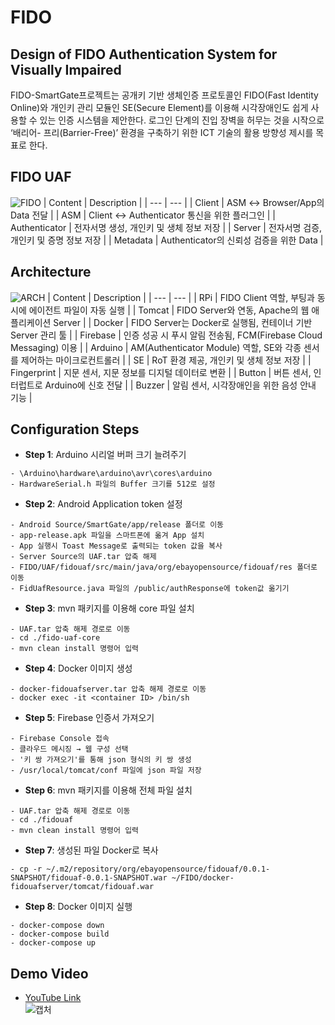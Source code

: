 # FIDO
## Design of FIDO Authentication System for Visually Impaired
FIDO-SmartGate프로젝트는 공개키 기반 생체인증 프로토콜인 FIDO(Fast Identity Online)와 개인키 관리 모듈인 SE(Secure Element)를 이용해 시각장애인도 쉽게 사용할 수 있는 인증 시스템을 제안한다. 로그인 단계의 진입 장벽을 허무는 것을 시작으로 ‘배리어- 프리(Barrier-Free)’ 환경을 구축하기 위한 ICT 기술의 활용 방향성 제시를 목표로 한다.

## FIDO UAF
![FIDO](https://user-images.githubusercontent.com/20378368/105572123-8f912b80-5d98-11eb-9600-12c5b7ceb644.PNG)
| Content | Description |
| --- | --- |
| Client | ASM ↔ Browser/App의 Data 전달 |
| ASM | Client ↔ Authenticator 통신을 위한 플러그인 |
| Authenticator | 전자서명 생성, 개인키 및 생체 정보 저장 |
| Server | 전자서명 검증, 개인키 및 증명 정보 저장 |
| Metadata | Authenticator의 신뢰성 검증을 위한 Data |

## Architecture
![ARCH](https://user-images.githubusercontent.com/20378368/105572210-1d6d1680-5d99-11eb-9278-2f8332cca328.PNG)
| Content | Description |
| --- | --- |
| RPi | FIDO Client 역할, 부팅과 동시에 에이전트 파일이 자동 실행 |
| Tomcat | FIDO Server와 연동, Apache의 웹 애플리케이션 Server |
| Docker | FIDO Server는 Docker로 실행됨, 컨테이너 기반 Server 관리 툴 |
| Firebase | 인증 성공 시 푸시 알림 전송됨, FCM(Firebase Cloud Messaging) 이용 |
| Arduino | AM(Authenticator Module) 역할, SE와 각종 센서를 제어하는 마이크로컨트롤러 |
| SE | RoT 환경 제공, 개인키 및 생체 정보 저장 |
| Fingerprint | 지문 센서, 지문 정보를 디지털 데이터로 변환 |
| Button | 버튼 센서, 인터럽트로 Arduino에 신호 전달 |
| Buzzer | 알림 센서, 시각장애인을 위한 음성 안내 기능 |

## Configuration Steps
- **Step 1**: Arduino 시리얼 버퍼 크기 늘려주기
```
- \Arduino\hardware\arduino\avr\cores\arduino
- HardwareSerial.h 파일의 Buffer 크기를 512로 설정
```
- **Step 2**: Android Application token 설정
```
- Android Source/SmartGate/app/release 폴더로 이동
- app-release.apk 파일을 스마트폰에 옮겨 App 설치
- App 실행시 Toast Message로 출력되는 token 값을 복사
- Server Source의 UAF.tar 압축 해제
- FIDO/UAF/fidouaf/src/main/java/org/ebayopensource/fidouaf/res 폴더로 이동
- FidUafResource.java 파일의 /public/authResponse에 token값 옮기기
```
- **Step 3**: mvn 패키지를 이용해 core 파일 설치
```
- UAF.tar 압축 해제 경로로 이동
- cd ./fido-uaf-core
- mvn clean install 명령어 입력
```
- **Step 4**: Docker 이미지 생성
```
- docker-fidouafserver.tar 압축 해제 경로로 이동
- docker exec -it <container ID> /bin/sh
```
- **Step 5**: Firebase 인증서 가져오기
```
- Firebase Console 접속
- 클라우드 메시징 → 웹 구성 선택
- '키 쌍 가져오기'를 통해 json 형식의 키 쌍 생성
- /usr/local/tomcat/conf 파일에 json 파일 저장
```
- **Step 6**: mvn 패키지를 이용해 전체 파일 설치
```
- UAF.tar 압축 해제 경로로 이동
- cd ./fidouaf
- mvn clean install 명령어 입력
```
- **Step 7**: 생성된 파일 Docker로 복사
```
- cp -r ~/.m2/repository/org/ebayopensource/fidouaf/0.0.1-SNAPSHOT/fidouaf-0.0.1-SNAPSHOT.war ~/FIDO/docker-fidouafserver/tomcat/fidouaf.war
```
- **Step 8**: Docker 이미지 실행
```
- docker-compose down
- docker-compose build
- docker-compose up
```
## Demo Video
- [YouTube Link](https://www.youtube.com/watch?v=aOKBzFgywHA)  
![캡처](https://user-images.githubusercontent.com/20378368/105572323-cf0c4780-5d99-11eb-900e-824e0e870d30.PNG)
